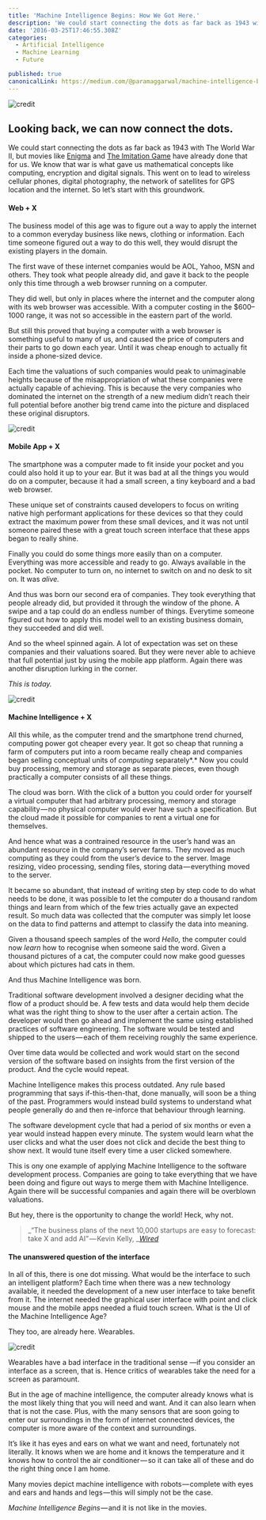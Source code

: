 ```yaml
---
title: 'Machine Intelligence Begins: How We Got Here.'
description: 'We could start connecting the dots as far back as 1943 with The World War II, but movies like Enigma and The Imitation Game have already done that for us. We know that war is what gave us…'
date: '2016-03-25T17:46:55.308Z'
categories:
  - Artificial Intelligence
  - Machine Learning
  - Future

published: true
canonicalLink: https://medium.com/@paramaggarwal/machine-intelligence-begins-how-we-got-here-eecc8cbec49e
---
```


![[credit](https://unsplash.com/photos/Se7fVNa9IXc)](./asset-1.jpeg)

## Looking back, we can now connect the dots.

We could start connecting the dots as far back as 1943 with The World War II, but movies like [Enigma](https://en.wikipedia.org/wiki/Enigma_%282001_film%29) and [The Imitation Game](https://en.wikipedia.org/wiki/The_Imitation_Game) have already done that for us. We know that war is what gave us mathematical concepts like computing, encryption and digital signals. This went on to lead to wireless cellular phones, digital photography, the network of satellites for GPS location and the internet. So let’s start with this groundwork.

#### Web + X

The business model of this age was to figure out a way to apply the internet to a common everyday business like news, clothing or information. Each time someone figured out a way to do this well, they would disrupt the existing players in the domain.

The first wave of these internet companies would be AOL, Yahoo, MSN and others. They took what people already did, and gave it back to the people only this time through a web browser running on a computer.

They did well, but only in places where the internet and the computer along with its web browser was accessible. With a computer costing in the \$600–1000 range, it was not so accessible in the eastern part of the world.

But still this proved that buying a computer with a web browser is something useful to many of us, and caused the price of computers and their parts to go down each year. Until it was cheap enough to actually fit inside a phone-sized device.

Each time the valuations of such companies would peak to unimaginable heights because of the misappropriation of what these companies were actually capable of achieving. This is because the very companies who dominated the internet on the strength of a new medium didn’t reach their full potential before another big trend came into the picture and displaced these original disruptors.

![[credit](https://unsplash.com/photos/B3rMsmQi4Qk)](./asset-2.jpeg)

#### Mobile App + X

The smartphone was a computer made to fit inside your pocket and you could also hold it up to your ear. But it was bad at all the things you would do on a computer, because it had a small screen, a tiny keyboard and a bad web browser.

These unique set of constraints caused developers to focus on writing native high performant applications for these devices so that they could extract the maximum power from these small devices, and it was not until someone paired these with a great touch screen interface that these apps began to really shine.

Finally you could do some things more easily than on a computer. Everything was more accessible and ready to go. Always available in the pocket. No computer to turn on, no internet to switch on and no desk to sit on. It was _alive._

And thus was born our second era of companies. They took everything that people already did, but provided it through the window of the phone. A swipe and a tap could do an endless number of things. Everytime someone figured out how to apply this model well to an existing business domain, they succeeded and did well.

And so the wheel spinned again. A lot of expectation was set on these companies and their valuations soared. But they were never able to achieve that full potential just by using the mobile app platform. Again there was another disruption lurking in the corner.

_This is today._

![[credit](https://unsplash.com/photos/BM0y9zmkA1M)](./asset-3.jpeg)

#### Machine Intelligence + X

All this while, as the computer trend and the smartphone trend churned, computing power got cheaper every year. It got so cheap that running a farm of computers put into a room became really cheap and companies began selling conceptual units of _computing_ separately*.* Now you could buy processing, memory and storage as separate pieces, even though practically a computer consists of all these things.

The cloud was born. With the click of a button you could order for yourself a virtual computer that had arbitrary processing, memory and storage capability — no physical computer would ever have such a specification. But the cloud made it possible for companies to rent a virtual one for themselves.

And hence what was a contrained resource in the user’s hand was an abundant resource in the company’s server farms. They moved as much computing as they could from the user’s device to the server. Image resizing, video processing, sending files, storing data — everything moved to the server.

It became so abundant, that instead of writing step by step code to do what needs to be done, it was possible to let the computer do a thousand random things and learn from which of the few tries actually gave an expected result. So much data was collected that the computer was simply let loose on the data to find patterns and attempt to classify the data into meaning.

Given a thousand speech samples of the word _Hello,_ the computer could now _learn_ how to recognise when someone said the word. Given a thousand pictures of a cat, the computer could now make good guesses about which pictures had cats in them.

And thus Machine Intelligence was born.

Traditional software development involved a designer deciding what the flow of a product should be. A few tests and data would help them decide what was the right thing to show to the user after a certain action. The developer would then go ahead and implement the same using established practices of software engineering. The software would be tested and shipped to the users — each of them receiving roughly the same experience.

Over time data would be collected and work would start on the second version of the software based on insights from the first version of the product. And the cycle would repeat.

Machine Intelligence makes this process outdated. Any rule based programming that says if-this-then-that, done manually, will soon be a thing of the past. Programmers would instead build systems to understand what people generally do and then re-inforce that behaviour through learning.

The software development cycle that had a period of six months or even a year would instead happen every minute. The system would learn what the user clicks and what the user does not click and decide the best thing to show next. It would tune itself every time a user clicked somewhere.

This is ony one example of applying Machine Intelligence to the software development process. Companies are going to take everything that we have been doing and figure out ways to merge them with Machine Intelligence. Again there will be successful companies and again there will be overblown valuations.

But hey, there is the opportunity to change the world! Heck, why not.

> _“The business plans of the next 10,000 startups are easy to forecast: take X and add AI” — Kevin Kelly, _[_Wired_](http://www.wired.com/2014/10/future-of-artificial-intelligence/)

#### The unanswered question of the interface

In all of this, there is one dot missing. What would be the interface to such an intelligent platform? Each time when there was a new technology available, it needed the development of a new user interface to take benefit from it. The internet needed the graphical user interface with point and click mouse and the mobile apps needed a fluid touch screen. What is the UI of the Machine Intelligence Age?

They too, are already here. Wearables.

![[credit](https://unsplash.com/photos/M31VSuBSf0g)](./asset-4.jpeg)

Wearables have a bad interface in the traditional sense —if you consider an interface as a screen, that is. Hence critics of wearables take the need for a screen as paramount.

But in the age of machine intelligence, the computer already knows what is the most likely thing that you will need and want. And it can also learn when that is not the case. Plus, with the many sensors that are soon going to enter our surroundings in the form of internet connected devices, the computer is more aware of the context and surroundings.

It’s like it has eyes and ears on what we want and need, fortunately not literally. It knows when we are home and it knows the temperature and it knows how to control the air conditioner — so it can take all of these and do the right thing once I am home.

Many movies depict machine intelligence with robots — complete with eyes and ears and hands and legs — this will simply not be the case.

*Machine Intelligence Begins* — and it is not like in the movies.
